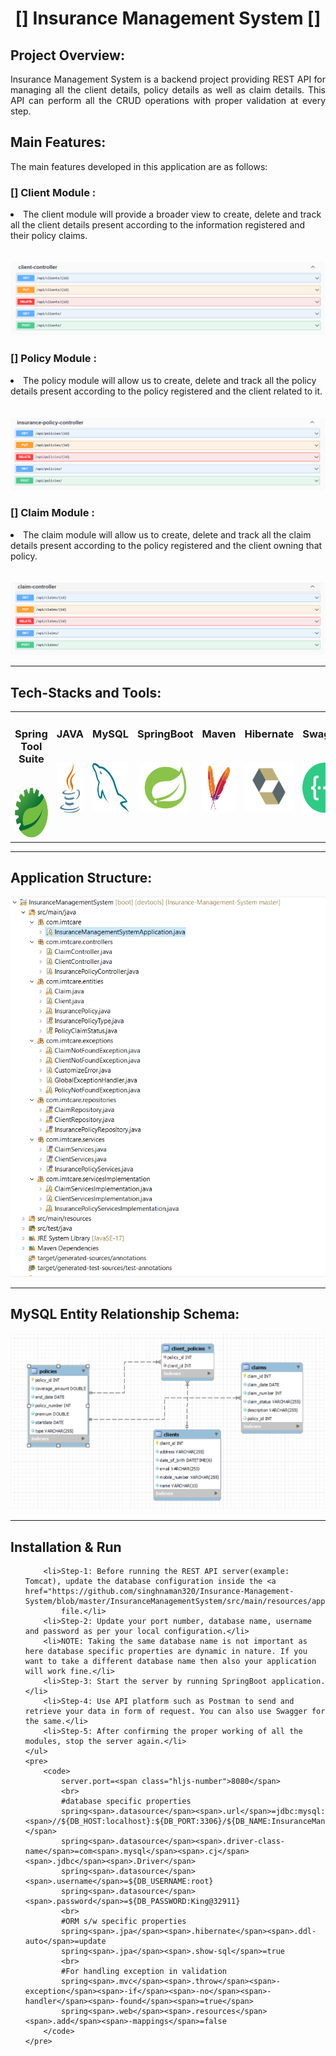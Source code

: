 
<h1 align="center">[] Insurance Management System []</h1>
<h2>Project Overview:</h2>
<p align="justify"> Insurance Management System is a backend project providing REST API for managing all the client details, policy details as well as claim details. This API can perform all the CRUD operations with proper validation at every step.

<h2>Main Features:</h2>
The main features developed in this application are as follows:</p>

<h3>[] Client Module :</h3>
<li>The client module will provide a broader view to create, delete and track all the client details present according to the information registered and their policy claims.</li><br></br>
<img src="https://github.com/singhnaman320/Insurance-Management-System/blob/master/Application%20PNG/client.png?raw=true">

<h3>[] Policy Module :</h3>
<li>The policy module will allow us to create, delete and track all the policy details present according to the policy registered and the client related to it.</li><br></br>
<img src="https://github.com/singhnaman320/Insurance-Management-System/blob/master/Application%20PNG/Insurance%20policy.png?raw=true">

<h3>[] Claim Module :</h3>
<li>The claim module will allow us to create, delete and track all the claim details present according to the policy registered and the client owning that policy.</li><br></br>
<img src="https://github.com/singhnaman320/Insurance-Management-System/blob/master/Application%20PNG/claim.png?raw=true">

<hr>


<h2>Tech-Stacks and Tools:</h2>
<table width = 100%>
<tbody>
<tr valign="top">
<td width="30%" align="center">
<h3 dir="auto"><span>Spring Tool Suite</span><br><br></h3>
<a><img src="https://github.com/singhnaman320/Insurance-Management-System/blob/master/Application%20PNG/spring%20Tool%20Suite.jpg?raw=true" height = "80" width = "80"></a>
</td>
<td width="30%" align="center">
<h3 dir="auto"><span>JAVA</span><br><br></h3>
<a><img src="https://github.com/singhnaman320/Insurance-Management-System/blob/master/Application%20PNG/java.png?raw=true" height = "80" width = "80"></a>
</td>
<td width="30%" align="center">
<h3 dir="auto"><span>MySQL</span><br><br></h3>
<a><img src="https://github.com/singhnaman320/Insurance-Management-System/blob/master/Application%20PNG/MySQL.png?raw=true" height = "80" width = "80"></a>
</td>
<td width="30%" align="center">
<h3 dir="auto"><span>SpringBoot</span><br><br></h3>
<a><img src="https://github.com/singhnaman320/Insurance-Management-System/blob/master/Application%20PNG/SpringBoot.png?raw=true" height = "80" width = "80"></a>
</td>
<td width="30%" align="center">
<h3 dir="auto"><span>Maven</span><br><br></h3>
<a><img src="https://github.com/singhnaman320/Insurance-Management-System/blob/master/Application%20PNG/Maven.png?raw=true" height = "80" width = "80"></a>
</td>
<td width="30%" align="center">
<h3 dir="auto"><span>Hibernate</span><br><br></h3>
<a><img src="https://github.com/singhnaman320/Insurance-Management-System/blob/master/Application%20PNG/Hibernate.png?raw=true" height = "80" width = "80"></a>
</td>
<td width="30%" align="center">
<h3 dir="auto"><span>Swagger</span><br><br></h3>
<a><img src="https://github.com/singhnaman320/Insurance-Management-System/blob/master/Application%20PNG/Swagger.png?raw=true" height = "80" width = "80"></a>
</td>
</tr>
</td>
</tr>
</tbody>
</table>



<hr>

<h2>Application Structure:</h2>
<img src="https://github.com/singhnaman320/Insurance-Management-System/blob/master/Application%20PNG/FolderFormat.png?raw=true">
<hr>

<h2>MySQL Entity Relationship Schema:</h2>
<p align="center"><img src="https://github.com/singhnaman320/Insurance-Management-System/blob/master/Application%20PNG/ER-Diagram.png?raw=true"></p>

<hr>


 <h2 id="installation-run">Installation &amp; Run</h2>
    <ul>
        
        <li>Step-1: Before running the REST API server(example: Tomcat), update the database configuration inside the <a       href="https://github.com/singhnaman320/Insurance-Management-System/blob/master/InsuranceManagementSystem/src/main/resources/application.properties">application.properties</a>
            file.</li>
        <li>Step-2: Update your port number, database name, username and password as per your local configuration.</li>
        <li>NOTE: Taking the same database name is not important as here database specific properties are dynamic in nature. If you want to take a different database name then also your application will work fine.</li>
        <li>Step-3: Start the server by running SpringBoot application.</li>
        <li>Step-4: Use API platform such as Postman to send and retrieve your data in form of request. You can also use Swagger for the same.</li>
        <li>Step-5: After confirming the proper working of all the modules, stop the server again.</li>
    </ul>
    <pre>
        <code>
            server.port=<span class="hljs-number">8080</span>
            <br>
            #database specific properties
            spring<span>.datasource</span><span>.url</span>=jdbc:mysql:<span>//${DB_HOST:localhost}:${DB_PORT:3306}/${DB_NAME:InsuranceManagementDatabase};</span>
            spring<span>.datasource</span><span>.driver-class-name</span>=com<span>.mysql</span><span>.cj</span><span>.jdbc</span><span>.Driver</span>
            spring<span>.datasource</span><span>.username</span>=${DB_USERNAME:root}
            spring<span>.datasource</span><span>.password</span>=${DB_PASSWORD:King@32911}
            <br>
            #ORM s/w specific properties
            spring<span>.jpa</span><span>.hibernate</span><span>.ddl-auto</span>=update
            spring<span>.jpa</span><span>.show-sql</span>=true
            <br>
            #For handling exception in validation
            spring<span>.mvc</span><span>.throw</span><span>-exception</span><span>-if</span><span>-no</span><span>-handler</span><span>-found</span><span>=true</span>
            spring<span>.web</span><span>.resources</span><span>.add</span><span>-mappings</span>=false
        </code>
    </pre>
    
